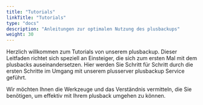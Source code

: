 ```yaml
---
title: "Tutorials"
linkTitle: "Tutorials"
type: "docs"
description: "Anleitungen zur optimalen Nutzung des plusbackups"
weight: 30
---
```


Herzlich willkommen zum Tutorials von unserem plusbackup.
Dieser Leitfaden richtet sich speziell an Einsteiger, die sich zum ersten Mal mit dem plusbacks auseinandersetzen.
Hier werden Sie Schritt für Schritt durch die ersten Schritte im Umgang mit unserem plusserver plusbackup Service geführt.

Wir möchten Ihnen die Werkzeuge und das Verständnis vermitteln, die Sie benötigen, um effektiv mit Ihrem plusback umgehen zu können.
